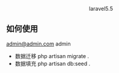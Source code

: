 <p align="center">laravel5.5 </p>


## 如何使用

 admin@admin.com  admin

- 数据迁移 php artisan migrate .
- 数据填充 php artisan db:seed .
